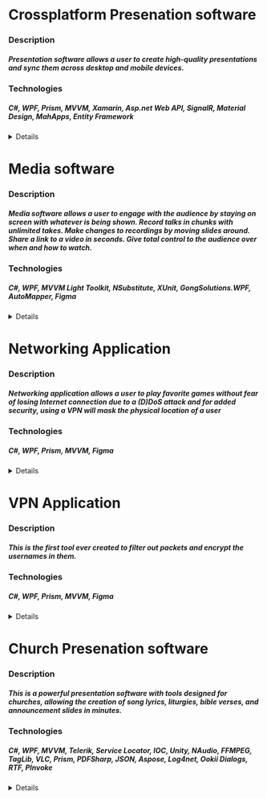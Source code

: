 # Crossplatform Presenation software

### Description
##### Presentation software allows a user to create high-quality presentations and sync them across desktop and mobile devices.
  
### Technologies
##### C#, WPF, Prism, MVVM, Xamarin, Asp.net Web API, SignalR, Material Design, MahApps, Entity Framework

<details>
  <summary>Details</summary>
  
</details>

# Media software

### Description
##### Media software allows a user to engage with the audience by staying on screen with whatever is being shown. Record talks in chunks with unlimited takes. Make changes to recordings by moving slides around. Share a link to a video in seconds. Give total control to the audience over when and how to watch.
  
### Technologies
##### C#, WPF, MVVM Light Toolkit, NSubstitute, XUnit, GongSolutions.WPF, AutoMapper, Figma

<details>
  <summary>Details</summary>
  
  #### Working Area
  ![image](https://user-images.githubusercontent.com/59287893/154857667-468c05ca-877c-49a7-aeb1-50b9cede0bae.png)

</details>

# Networking Application

### Description
##### Networking application allows a user to play favorite games without fear of losing Internet connection due to a (D)DoS attack and for added security, using a VPN will mask the physical location of a user
  
### Technologies
##### C#, WPF, Prism, MVVM, Figma

<details>
  <summary>Details</summary>
  
</details>

# VPN Application

### Description
##### This is the first tool ever created to filter out packets and encrypt the usernames in them.
  
### Technologies
##### C#, WPF, Prism, MVVM, Figma

<details>
  <summary>Details</summary>
  
</details>

# Church Presenation software

### Description
##### This is a powerful presentation software with tools designed for churches, allowing the creation of song lyrics, liturgies, bible verses, and announcement slides in minutes.
  
### Technologies
##### C#, WPF, MVVM, Telerik, Service Locator, IOC, Unity, NAudio, FFMPEG, TagLib, VLC, Prism, PDFSharp, JSON, Aspose, Log4net, Ookii Dialogs, RTF, PInvoke
  
<details>
  <summary>Details</summary>

  #### Objects editor
  ![image](https://user-images.githubusercontent.com/59287893/154853917-20cd127d-2c51-4134-929e-1851e2e01539.png)

  #### Lyrics editor
  ![image](https://user-images.githubusercontent.com/59287893/154856355-299fd947-eb91-48db-86db-c4a25460f069.png)
  
</details>
